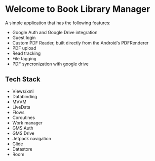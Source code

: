 # Welcome to Book Library Manager

A simple application that has the following features:

* Google Auth and Google Drive integration
* Guest login
* Custom PDF Reader, built directly from the Android's PDFRenderer
* PDF upload
* Read tracking
* File tagging
* PDF syncronization with google drive

## Tech Stack

* Views/xml
* Databinding
* MVVM
* LiveData
* Flows
* Coroutines
* Work manager
* GMS Auth
* GMS Drive
* Jetpack navigation
* Glide
* Datastore
* Room
